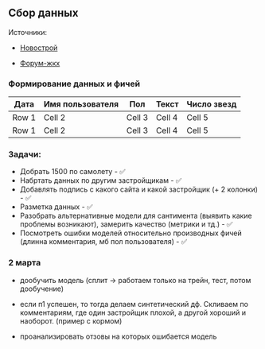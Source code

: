 ## Сбор данных

Источники:
- [Новострой](https://www.novostroy-m.ru/kompanii/samolet_development/otzyvy)

- [Форум-жкх](https://forum-zhk.com/zastroischiki-msk/pik-2)


### Формирование данных и фичей

| Дата | Имя пользователя | Пол | Текст |Число звезд |
|----------|----------|----------|----------|----------|
| Row 1    | Cell 2   | Cell 3   | Cell 4   | Cell 5   |
| Row 1    | Cell 2   | Cell 3   | Cell 4    | Cell 5  |



### Задачи:

- Добрать 1500 по самолету - ✅
- Набртать данных по другим застройщикам - ✅
- Добавлять подпись с какого сайта и какой застройщик (+ 2 колонки) - ✅
- Разметка данных - ✅
- Разобрать альтернативные модели для сантимента (выявить какие проблемы возникают), замерить качество (метрики и тд.) - ✅
- Посмотреть ошибки моделей относительно производных фичей (длинна комментария, мб пол пользователя) - ✅



### 2 марта 

- дообучить модель (сплит -> работаем только на трейн, тест, потом дообучение)

- если п1 успешен, то тогда делаем синтетический дф. Скливаем по комментариям, где один застройщик плохой, а другой хороший и наоборот. (пример с кормом)

- проанализировать отзовы на которых ошибается модель

